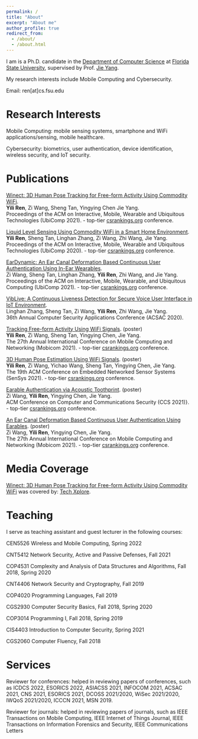 ```yaml
---
permalink: /
title: "About"
excerpt: "About me"
author_profile: true
redirect_from: 
  - /about/
  - /about.html
---
```


I am is a Ph.D. candidate in the [Department of Computer Science](https://www.cs.fsu.edu/) at [Florida State University](https://www.fsu.edu/), supervised by Prof. [Jie Yang](https://www.cs.fsu.edu/~jieyang/).

My research interests include Mobile Computing and Cybersecurity.

Email: ren\[at\]cs.fsu.edu

Research Interests
======
Mobile Computing: mobile sensing systems, smartphone and WiFi applications/sensing, mobile healthcare.

Cybersecurity: biometrics, user authentication, device identification, wireless security, and IoT security.

Publications
======
[Winect: 3D Human Pose Tracking for Free-form Activity Using Commodity WiFi](https://yiliren.github.io/files/Winect2021.pdf).   
**Yili Ren**, Zi Wang, Sheng Tan, Yingying Chen Jie Yang.   
Proceedings of the ACM on Interactive, Mobile, Wearable and Ubiquitous Technologies (UbiComp 2021). - top-tier [csrankings.org](http://csrankings.org/) conference.

[Liquid Level Sensing Using Commodity WiFi in a Smart Home Environment](https://yiliren.github.io/files/LiquidSense2020.pdf).   
**Yili Ren**, Sheng Tan, Linghan Zhang, Zi Wang, Zhi Wang, Jie Yang.   
Proceedings of the ACM on Interactive, Mobile, Wearable and Ubiquitous Technologies (UbiComp 2020). - top-tier [csrankings.org](http://csrankings.org/) conference. 

[EarDynamic: An Ear Canal Deformation Based Continuous User Authentication Using In-Ear Wearables](https://yiliren.github.io/files/EarDynamic2021.pdf).   
Zi Wang, Sheng Tan, Linghan Zhang, **Yili Ren**, Zhi Wang, and Jie Yang.   
Proceedings of the ACM on Interactive, Mobile, Wearable, and Ubiquitous Computing (UbiComp 2021). - top-tier [csrankings.org](http://csrankings.org/) conference. 

[VibLive: A Continuous Liveness Detection for Secure Voice User Interface in IoT Environment](https://yiliren.github.io/files/VibLive2020.pdf).   
Linghan Zhang, Sheng Tan, Zi Wang, **Yili Ren**, Zhi Wang, Jie Yang.   
36th Annual Computer Security Applications Conference (ACSAC 2020).

[Tracking Free-form Activity Using WiFi Signals](https://yiliren.github.io/files/PosterWinect2021.pdf). (poster)   
**Yili Ren**, Zi Wang, Sheng Tan, Yingying Chen, Jie Yang.   
The 27th Annual International Conference on Mobile Computing and Networking (Mobicom 2021). - top-tier [csrankings.org](http://csrankings.org/) conference.

[3D Human Pose Estimation Using WiFi Signals](https://yiliren.github.io/files/PosterGoPose2021.pdf.pdf). (poster)   
**Yili Ren**, Zi Wang, Yichao Wang, Sheng Tan, Yingying Chen, Jie Yang.   
The 19th ACM Conference on Embedded Networked Sensor Systems (SenSys 2021). - top-tier [csrankings.org](http://csrankings.org/) conference.

[Earable Authentication via Acoustic Toothprint](https://yiliren.github.io/files/PosterToothSonic2021.pdf). (poster)   
Zi Wang, **Yili Ren**, Yingying Chen, Jie Yang.   
ACM Conference on Computer and Communications Security (CCS 2021)}. - top-tier [csrankings.org](http://csrankings.org/) conference.

[An Ear Canal Deformation Based Continuous User Authentication Using Earables](https://yiliren.github.io/files/PosterEarDynamic2021.pdf). (poster)   
Zi Wang, **Yili Ren**, Yingying Chen, Jie Yang.   
The 27th Annual International Conference on Mobile Computing and Networking (Mobicom 2021). - top-tier [csrankings.org](http://csrankings.org/) conference.

Media Coverage
======
[Winect: 3D Human Pose Tracking for Free-form Activity Using Commodity WiFi](https://yiliren.github.io/files/Winect2021.pdf) was covered by: [Tech Xplore](https://techxplore.com/news/2021-11-winect-tracks-3d-human-poses.html).

Teaching
======
I serve as teaching assistant and guest lecturer in the following courses:

CEN5526 Wireless and Mobile Computing, Spring 2022

CNT5412 Network Security, Active and Passive Defenses, Fall 2021

COP4531 Complexity and Analysis of Data Structures and Algorithms, Fall 2018, Spring 2020

CNT4406 Network Security and Cryptography, Fall 2019

COP4020 Programming Languages, Fall 2019

CGS2930 Computer Security Basics, Fall 2018, Spring 2020

COP3014 Programming I, Fall 2018, Spring 2019

CIS4403 Introduction to Computer Security, Spring 2021

CGS2060 Computer Fluency, Fall 2018

Services
======
Reviewer for conferences: helped in reviewing papers of conferences, such as ICDCS 2022, ESORICS 2022, ASIACSS 2021, INFOCOM 2021, ACSAC 2021, CNS 2021, ESORICS 2021, DCOSS 2021/2020, WiSec 2021/2020, IWQoS 2021/2020, ICCCN 2021, MSN 2019.

Reviewer for journals: helped in reviewing papers of journals, such as IEEE Transactions on Mobile Computing, IEEE Internet of Things Journal, IEEE Transactions on Information Forensics and Security, IEEE Communications Letters



